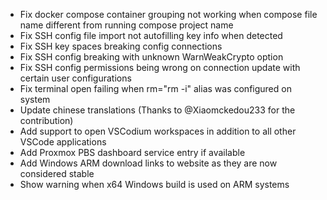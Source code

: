 - Fix docker compose container grouping not working when compose file name different from running compose project name
- Fix SSH config file import not autofilling key info when detected
- Fix SSH key spaces breaking config connections
- Fix SSH config breaking with unknown WarnWeakCrypto option
- Fix SSH config permissions being wrong on connection update with certain user configurations
- Fix terminal open failing when rm="rm -i" alias was configured on system
- Update chinese translations (Thanks to @Xiaomckedou233 for the contribution)
- Add support to open VSCodium workspaces in addition to all other VSCode applications
- Add Proxmox PBS dashboard service entry if available
- Add Windows ARM download links to website as they are now considered stable
- Show warning when x64 Windows build is used on ARM systems

